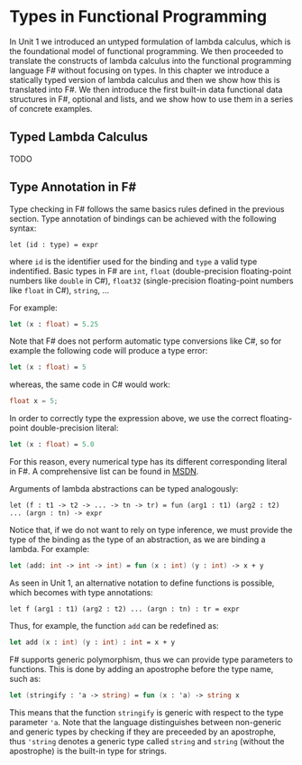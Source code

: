 # Types in Functional Programming

In Unit 1 we introduced an untyped formulation of lambda calculus, which is the foundational model of functional programming. We then proceeded to translate the constructs of lambda calculus into the functional programming language F\# without focusing on types. In this chapter we introduce a statically typed version of lambda calculus and then we show how this is translated into F\#. We then introduce the first built-in data functional data structures in F\#, optional and lists, and we show how to use them in a series of concrete examples.

## Typed Lambda Calculus

TODO

## Type Annotation in F\#

Type checking in F\# follows the same basics rules defined in the previous section. Type annotation of bindings can be achieved with the following syntax:

```
let (id : type) = expr
```

where `id` is the identifier used for the binding and `type` a valid type indentified. Basic types in F\# are `int`, `float` (double\-precision floating\-point numbers like `double` in C\#), `float32` (single\-precision floating\-point numbers like `float` in C\#), `string`, ...

For example\:

```fsharp
let (x : float) = 5.25
```

Note that F\# does not perform automatic type conversions like C\#, so for example the following code will produce a type error\:

```fsharp
let (x : float) = 5
```

whereas, the same code in C\# would work\:

```csharp
float x = 5;
```

In order to correctly type the expression above, we use the correct floating\-point double\-precision literal:

```fsharp
let (x : float) = 5.0
```

For this reason, every numerical type has its different corresponding literal in F\#. A comprehensive list can be found in [MSDN](https://docs.microsoft.com/en-us/dotnet/fsharp/language-reference/literals).

Arguments of lambda abstractions can be typed analogously\:

```
let (f : t1 -> t2 -> ... -> tn -> tr) = fun (arg1 : t1) (arg2 : t2) ... (argn : tn) -> expr
```

Notice that, if we do not want to rely on type inference, we must provide the type of the binding as the type of an abstraction, as we are binding a lambda. For example\:

```fsharp
let (add: int -> int -> int) = fun (x : int) (y : int) -> x + y
```

As seen in Unit 1, an alternative notation to define functions is possible, which becomes with type annotations\:

```
let f (arg1 : t1) (arg2 : t2) ... (argn : tn) : tr = expr
```

Thus, for example, the function `add` can be redefined as\:

```fsharp
let add (x : int) (y : int) : int = x + y
```
 
 F\# supports generic polymorphism, thus we can provide type parameters to functions. This is done by adding an apostrophe before the type name, such as\:

 ```fsharp
 let (stringify : 'a -> string) = fun (x : 'a) -> string x
 ```

 This means that the function `stringify` is generic with respect to the type parameter `'a`. Note that the language distinguishes between non\-generic and generic types by checking if they are preceeded by an apostrophe, thus `'string` denotes a generic type called `string` and `string` (without the apostrophe) is the built\-in type for strings.
